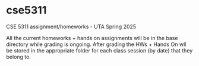 # cse5311
CSE 5311 assignment/homeworks - UTA Spring 2025

All the current homeworks + hands on assignments will be in the base directory while grading is ongoing.
After grading the HWs + Hands On wll be stored in the appropriate folder for each class session (by date) that they belong to.
